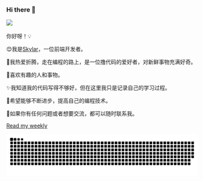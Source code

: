### Hi there 👋

<!--
**0522skylar/0522skylar** is a ✨ _special_ ✨ repository because its `README.md` (this file) appears on your GitHub profile.

Here are some ideas to get you started:

- 🔭 I’m currently working on ...
- 🌱 I’m currently learning ...
- 👯 I’m looking to collaborate on ...
- 🤔 I’m looking for help with ...
- 💬 Ask me about ...
- 📫 How to reach me: ...
- 😄 Pronouns: ...
- ⚡ Fun fact: ...
-->

![](https://views.whatilearened.today/views/github/0522skylar/views.svg)

你好呀！💡

😊我是[Skylar](https://github.com/0522skylar)，一位前端开发者。

🌈我热爱折腾，走在编程的路上，是一位撸代码的爱好者，对新鲜事物充满好奇。

💐喜欢有趣的人和事物。

✨我知道我的代码写得不够好，但在这里我只是记录自己的学习过程。

🌽希望能够不断进步，提高自己的编程技术。

👀如果你有任何问题或者想要交流，都可以随时联系我。

[Read my weekly](https://skylarweekly.bearblog.dev)

![light](https://raw.githubusercontent.com/0522skylar/0522skylar/output/github-contribution-grid-snake.svg) 
